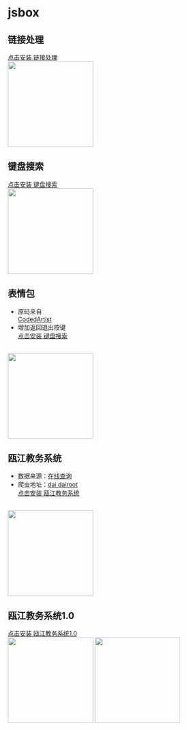 # jsbox

## 链接处理
[点击安装 链接处理](https://xteko.com/redir?url=https://github.com/shellingfordly/jsbox/blob/master/链接处理.js)
<br/>
<img src="http://ww3.sinaimg.cn/large/006tNc79gy1g3kpmchrmdj30hs0vkt9e.jpg" width="200" />

## 键盘搜索
[点击安装 键盘搜索](https://xteko.com/redir?url=https://github.com/shellingfordly/jsbox/blob/master/键盘搜索.js)
<br/>
<img src='http://ww1.sinaimg.cn/large/006tNc79gy1g3kpk3884nj30hs0vkmzh.jpg' width="200" />

## 表情包
* 原码来自<br/>
[CodedArtist](https://github.com/CodedArtist/JSBox/tree/master/斗图)
* 增加返回退出按键<br/>
[点击安装 键盘搜索](https://xteko.com/redir?url=https://github.com/shellingfordly/jsbox/blob/master/表情包.js)
<br/>
<img src="http://ww2.sinaimg.cn/large/006tNc79gy1g3kpnjvvejj30hs0vkgos.jpg" width="200" />

## 瓯江教务系统
* 数据来源：[在线查询](https://server.dairoot.cn/)
* 爬虫地址：[dai dairoot](https://github.com/dairoot/school-api)<br/>
[点击安装 瓯江教务系统](https://xteko.com/redir?url=https://github.com/shellingfordly/jsbox/blob/master/%E7%93%AF%E6%B1%9F%E6%95%99%E5%8A%A1%E7%B3%BB%E7%BB%9F.js)
<br/>
<img src="http://ww1.sinaimg.cn/large/006tNc79gy1g3lvotst8hj30hs0vkmxv.jpg" width="200" />

## 瓯江教务系统1.0
[点击安装 瓯江教务系统1.0](https://xteko.com/redir?url=https://github.com/shellingfordly/jsbox/blob/master/%E7%93%AF%E6%B1%9F%E6%95%99%E5%8A%A1%E7%B3%BB%E7%BB%9F%20-%201.0.js)
<br/>
<img src="http://ww1.sinaimg.cn/large/006tNc79gy1g3lza59denj30hs0vkaau.jpg" width="200" />
<img src="http://ww4.sinaimg.cn/large/006tNc79gy1g3lzag1ruhj30hs0vkgme.jpg" width="200" />
